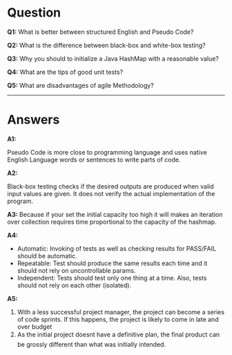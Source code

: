 # Question

**Q1:** What is better between structured English and Pseudo Code?

**Q2:** What is the difference between black-box and white-box testing?

**Q3:** Why you should to initialize a Java HashMap with a reasonable value?

**Q4:** What are the tips of good unit tests?

**Q5:** What are disadvantages of agile Methodology? 

---

# Answers
**A1:**

Pseudo Code is more close to programming language and uses native English Language words or sentences to write parts of code.

**A2:**

Black-box testing checks if the desired outputs are produced when valid input values are given. It does not verify the actual implementation of the program.

**A3:**
Because if your set the initial capacity too high it will makes an iteration over collection requires time proportional to the capacity of the hashmap. 

**A4:**
* Automatic: Invoking of tests as well as checking results for PASS/FAIL should be automatic.
* Repeatable: Test should produce the same results each time and it should not rely on uncontrollable params.
* Independent: Tests should test only one thing at a time. Also, tests should not rely on each other (isolated).

**A5:** 

1. With a less successful project manager, the project can become a series of code sprints. If this happens, the project is likely to come in late and over budget
2. As the initial project doesnt have a definitive plan, the final product can be grossly different than what was initially intended.


